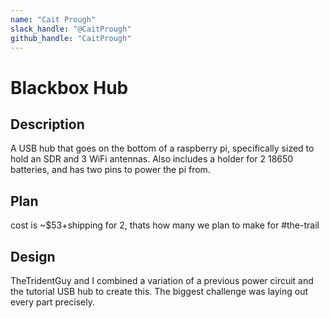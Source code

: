 ```yaml
---
name: "Cait Prough"
slack_handle: "@CaitPrough"
github_handle: "CaitPrough"
---
```


# Blackbox Hub

## Description
A USB hub that goes on the bottom of a raspberry pi, specifically sized to hold an SDR and 3 WiFi antennas. Also includes a holder for 2 18650 batteries, and has two pins to power the pi from.

## Plan
cost is ~$53+shipping for 2, thats how many we plan to make for #the-trail

## Design
TheTridentGuy and I combined a variation of a previous power circuit and the tutorial USB hub to create this. The biggest challenge was laying out every part precisely.
